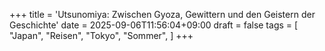 +++
title = 'Utsunomiya: Zwischen Gyoza, Gewittern und den Geistern der Geschichte'
date = 2025-09-06T11:56:04+09:00
draft = false
tags = [
    "Japan",
    "Reisen",
    "Tokyo",
    "Sommer",
]
+++
